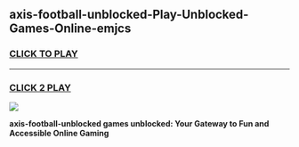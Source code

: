 
## axis-football-unblocked-Play-Unblocked-Games-Online-emjcs
<h3>
<a href="https://premium76.site?title=axis-football-unblocked&ref=25A">CLICK TO PLAY</a></h3>
<hr>

<h3>
<a href="https://premium76.site?title=axis-football-unblocked&ref=25A">CLICK 2 PLAY</a>
  
</h3>

<a href="https://premium76.site?title=axis-football-unblocked&ref=25A"><img src="https://clearcache.store/games.png"></a>


**axis-football-unblocked games unblocked: Your Gateway to Fun and Accessible Online Gaming**
